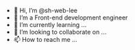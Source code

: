 - 👋 Hi, I’m @sh-web-lee
- 👀 I’m a Front-end development engineer
- 🌱 I’m currently learning ...
- 💞️ I’m looking to collaborate on ...
- 📫 How to reach me ...

<!---
sh-web-lee/sh-web-lee is a ✨ special ✨ repository because its `README.md` (this file) appears on your GitHub profile.
You can click the Preview link to take a look at your changes.
--->
